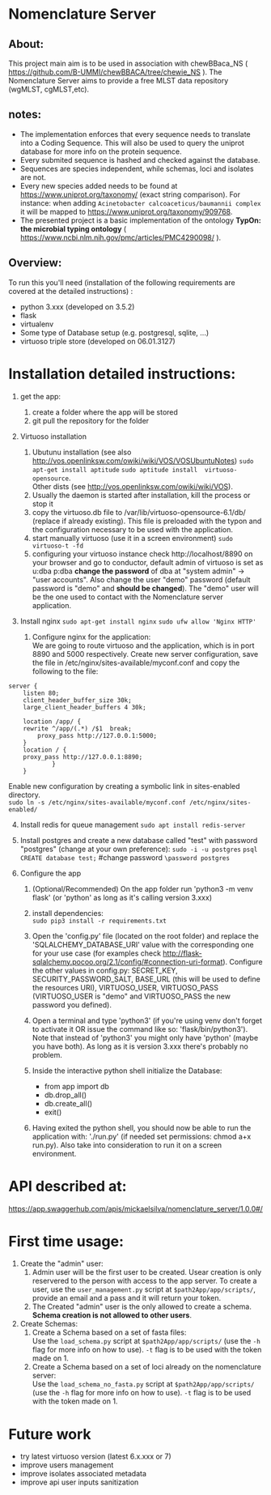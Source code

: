 # Nomenclature Server

## About:
This project main aim is to be used in association with chewBBaca_NS ( <https://github.com/B-UMMI/chewBBACA/tree/chewie_NS> ). The Nomenclature Server aims to provide a free MLST data repository (wgMLST, cgMLST,etc).

## notes:
 * The implementation enforces that every sequence needs to translate into a Coding Sequence. This will also be used to query the uniprot database for more info on the protein sequence.
 * Every submited sequence is hashed and checked against the database.
 * Sequences are species independent, while schemas, loci and isolates are not.
 * Every new species added needs to be found at <https://www.uniprot.org/taxonomy/> (exact string comparison). For instance: when adding `Acinetobacter calcoaceticus/baumannii complex` it will be mapped to <https://www.uniprot.org/taxonomy/909768>.
 * The presented project is a basic implementation of the ontology **TypOn: the microbial typing ontology** ( <https://www.ncbi.nlm.nih.gov/pmc/articles/PMC4290098/> ).

## Overview:
To run this you'll need (installation of the following requirements are covered at the detailed instructions) :
- python 3.xxx (developed on 3.5.2)
- flask
- virtualenv
- Some type of Database setup (e.g. postgresql, sqlite, ...)
- virtuoso triple store (developed on 06.01.3127)

# Installation detailed instructions:

1. get the app:
   1. create a folder where the app will be stored
   2. git pull the repository for the folder

2. Virtuoso installation
	1.  Ubutunu installation (see also <http://vos.openlinksw.com/owiki/wiki/VOS/VOSUbuntuNotes>)
`sudo apt-get install aptitude`
`sudo aptitude install  virtuoso-opensource`.  
Other dists (see <http://vos.openlinksw.com/owiki/wiki/VOS>).
	2. Usually the daemon is started after installation, kill the process or stop it
	3. copy the virtuoso.db file to /var/lib/virtuoso-opensource-6.1/db/ (replace if already existing). This file is preloaded with the typon and the configuration necessary to be used with the application.
	4. start manually virtuoso (use it in a screen environment)
`sudo virtuoso-t -fd`
	5. configuring your virtuoso instance
check http://localhost/8890 on your browser and go to conductor, default admin of virtuoso is set as u:dba p:dba
**change the password** of dba at "system admin" -> "user accounts". Also change the user "demo" password (default password is "demo" and **should be changed**). The "demo" user will be the one used to contact with the Nomenclature server application.

3. Install nginx
`sudo apt-get install nginx`
`sudo ufw allow 'Nginx HTTP'`
    1. Configure nginx for the application:  
We are going to route virtuoso and the application, which is in port 8890 and 5000 respectively. 
Create new server configuration, save the file in /etc/nginx/sites-available/myconf.conf and copy the following to the file:
```
server {
    listen 80;
    client_header_buffer_size 30k;
    large_client_header_buffers 4 30k; 
 
    location /app/ {
	rewrite ^/app/(.*) /$1  break;
        proxy_pass http://127.0.0.1:5000;
    }
	location / {
	proxy_pass http://127.0.0.1:8890;
            }
	}
```
Enable new configuration by creating a symbolic link in sites-enabled directory.  
`sudo ln -s /etc/nginx/sites-available/myconf.conf /etc/nginx/sites-enabled/`

4. Install redis for queue management
`sudo apt install redis-server`

5. Install postgres and create a new database called "test" with password "postgres" (change at your own preference):
`sudo -i -u postgres`
`psql`
`CREATE database test;`
#change password
`\password postgres`

6. Configure the app
   1. (Optional/Recommended) On the app folder run 'python3 -m venv flask' (or 'python' as long as it's calling version 3.xxx)
   2. install dependencies:  
`sudo pip3 install -r requirements.txt`
   3. Open the 'config.py' file (located on the root folder) and replace the 'SQLALCHEMY_DATABASE_URI' value with the corresponding one for your use case (for examples check <http://flask-sqlalchemy.pocoo.org/2.1/config/#connection-uri-format>). Configure the other values in config.py: SECRET_KEY, SECURITY_PASSWORD_SALT, BASE_URL (this will be used to define the resources URI), VIRTUOSO_USER, VIRTUOSO_PASS (VIRTUOSO_USER is "demo" and VIRTUOSO_PASS the new password you defined).
   4. Open a terminal and type 'python3' (if you're using venv don't forget to activate it OR issue the command like so: 'flask/bin/python3'). Note that instead of 'python3' you might only have 'python' (maybe you have both). As long as it is version 3.xxx there's probably no problem. 
   5. Inside the interactive python shell initialize the Database:
 		- from app import db
 		- db.drop_all()
 		- db.create_all()
 		- exit()

    6. Having exited the python shell, you should now be able to run the application with: './run.py' (if needed set permissions: chmod a+x run.py). Also take into consideration to run it on a screen environment.

# API described at:

<https://app.swaggerhub.com/apis/mickaelsilva/nomenclature_server/1.0.0#/>

# First time usage:

1. Create the "admin" user:
   1. Admin user will be the first user to be created. Usear creation is only reservered to the person with access to the app server. To create a user, use the `user_management.py` script at `$path2App/app/scripts/`, provide an email and a pass and it will return your token.
   2. The Created "admin" user is the only allowed to create a schema. **Schema creation is not allowed to other users**.
2. Create Schemas:
   1. Create a Schema based on a set of fasta files:  
Use the `load_schema.py` script at `$path2App/app/scripts/` (use the `-h` flag for more info on how to use). `-t` flag is to be used with the token made on 1.
   2. Create a Schema based on a set of loci already on the nomenclature server:  
Use the `load_schema_no_fasta.py` script at `$path2App/app/scripts/` (use the `-h` flag for more info on how to use). `-t` flag is to be used with the token made on 1.

# Future work
 - try latest virtuoso version (latest 6.x.xxx or 7)
 - improve users management
 - improve isolates associated metadata
 - improve api user inputs sanitization

